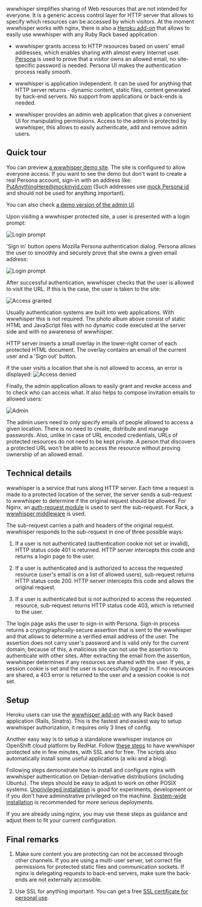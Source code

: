 wwwhisper simplifies sharing of Web resources that are not intended
for everyone. It is a generic access control layer for HTTP server
that allows to specify which resources can be accessed by which
visitors. At the moment wwwhisper works with nginx, there is also a
[Heroku add-on](https://github.com/wrr/rack-wwwhisper/blob/master/heroku-doc.md)
that allows to easily use wwwhisper with any Ruby Rack based
application.

* wwwhisper grants access to HTTP resources based on users' email
  addresses, which enables sharing with almost every Internet user.
  [Persona](http://persona.org) is used to prove that a visitor owns
  an allowed email, no site-specific password is needed. Persona UI
  makes the authentication process really smooth.

* wwwhisper is application independent. It can be used for anything
  that HTTP server returns - dynamic content, static files, content
  generated by back-end servers. No support from applications or
  back-ends is needed.

* wwwhisper provides an admin web application that gives a convenient
  UI for manipulating permissions. Access to the admin is protected by
  wwwhisper, this allows to easily authenticate, add and remove admin
  users.

Quick tour
-----------

You can preview [a wwwhisper demo
site](https://io-mixedbit.rhcloud.com/wiki). The site is configured to
allow everyone access. If you want to see the demo but don't want to
create a real Persona account, sign-in with an address like:
PutAnythingHere@mockmyid.com (Such addresses use [mock Persona
id](https://mockmyid.com/) and should not be used for anything important).

You can also check [a demo version of the admin
UI](http://mixedbit.org/admin/).

Upon visiting a wwwhisper protected site, a user is presented with a
login prompt:

![Login prompt](https://raw.github.com/wrr/www/master/mixedbit.org/wwwhisper_screens/login_required.png)

'Sign in' button opens Mozilla Persona authentication dialog. Persona
allows the user to smoothly and securely prove that she owns a
given email address:

![Login prompt](https://raw.github.com/wrr/www/master/mixedbit.org/wwwhisper_screens/persona_dialog.png)

After successful authentication, wwwhisper checks that the user is
allowed to visit the URL. If this is the case, the user is taken
to the site:

![Access granted](https://raw.github.com/wrr/www/master/mixedbit.org/wwwhisper_screens/access_granted.png)

Usually authentication systems are built into web applications. With
wwwhisper this is not required. The photo album above consist of
static HTML and JavaScript files with no dynamic code executed at the
server side and with no awareness of wwwhisper.

HTTP server inserts a small overlay in the lower-right corner of each
protected HTML document. The overlay contains an email of the current
user and a 'Sign out' button.

If the user visits a location that she is not allowed to access, an
error is displayed:
![Access denied](https://raw.github.com/wrr/www/master/mixedbit.org/wwwhisper_screens/access_denied.png)

Finally, the admin application allows to easily grant and revoke
access and to check who can access what. It also helps to compose
invitation emails to allowed users:

![Admin](https://raw.github.com/wrr/www/master/mixedbit.org/wwwhisper_screens/admin.png)

The admin users need to only specify emails of people allowed to
access a given location. There is no need to create, distribute and
manage passwords. Also, unlike in case of URL encoded credentials,
URLs of protected resources do not need to be kept private. A person
that discovers a protected URL won't be able to access the resource
without proving ownership of an allowed email.

Technical details
-----------------

wwwhisper is a service that runs along HTTP server. Each time a
request is made to a protected location of the server, the server
sends a sub-request to wwwhisper to determine if the original request
should be allowed. For Nginx, an [auth-request
module](https://github.com/perusio/nginx-auth-request-module) is used
to sent the sub-request. For Rack, a [wwwhisper
middleware](https://github.com/wrr/rack-wwwhisper) is used.

The sub-request carries a path and headers of the original request.
wwwhisper responds to the sub-request in one of three possible ways:

1. If a user is not authenticated (authentication cookie not set or
   invalid), HTTP status code 401 is returned. HTTP server intercepts
   this code and returns a login page to the user.

2. If a user is authenticated and is authorized to access the
   requested resource (user's email is on a list of allowed users),
   sub-request returns HTTP status code 200. HTTP server intercepts
   this code and allows the original request.

3. If a user is authenticated but is not authorized to access the
   requested resource, sub-request returns HTTP status code 403, which
   is returned to the user.

The login page asks the user to sign-in with Persona. Sign-in process
returns a cryptographically-secure assertion that is sent to the
wwwhisper and that allows to determine a verified email address of the
user. The assertion does not carry user's password and is valid only
for the current domain, because of this, a malicious site can not use
the assertion to authenticate with other sites. After extracting the
email from the assertion, wwwhisper determines if any resources are
shared with the user. If yes, a session cookie is set and the user is
successfully logged in. If no resources are shared, a 403 error is
returned to the user and a session cookie is not set.

Setup
-----

Heroku users can use the [wwwhisper
add-on](https://github.com/wrr/rack-wwwhisper/blob/master/heroku-doc.md)
with any Rack based application (Rails, Sinatra). This is the fastest
and easiest way to setup wwwhisper authorization, it requires only 3
lines of config.

Another easy way is to setup a standalone wwwhisper instance on
OpenShift cloud platform by RedHat. Follow [these
steps](https://github.com/wrr/wwwhisper-openshift) to have wwwhisper
protected site in few minutes, with SSL and for free. The scripts also
automatically install some useful applications (a wiki and a blog).

Following steps demonstrate how to install and configure nginx with
wwwhisper authentication on Debian-derivative distributions (including
Ubuntu). The steps should be easy to adjust to work on other POSIX
systems. [Unprivileged
installation](https://github.com/wrr/wwwhisper/blob/master/doc/unprivileged_install.md)
is good for experiments, development or if you don't have
administrative privileged on the machine. [System-wide
installation](https://github.com/wrr/wwwhisper/blob/master/doc/system_wide_install.md)
is recommended for more serious deployments.

If you are already using nginx, you may use these steps as guidance
and adjust them to fit your current configuration.

Final remarks
-----------------

1. Make sure content you are protecting can not be accessed through
other channels. If you are using a multi-user server, set
correct file permissions for protected static files and
communication sockets. If nginx is delegating requests to back-end
servers, make sure the back-ends are not externally accessible.

2. Use SSL for anything important. You can get a free [SSL certificate
   for personal use](https://cert.startcom.org/).